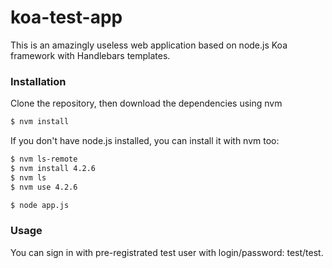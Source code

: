 
# koa-test-app
This is an amazingly useless web application based on node.js Koa framework with Handlebars templates.


### Installation

Clone the repository, then download the dependencies using nvm
```sh
$ nvm install
```

If you don't have node.js installed, you can install it with nvm too:
```sh
$ nvm ls-remote
$ nvm install 4.2.6
$ nvm ls
$ nvm use 4.2.6

$ node app.js
```

### Usage

You can sign in with pre-registrated test user with login/password: test/test.

